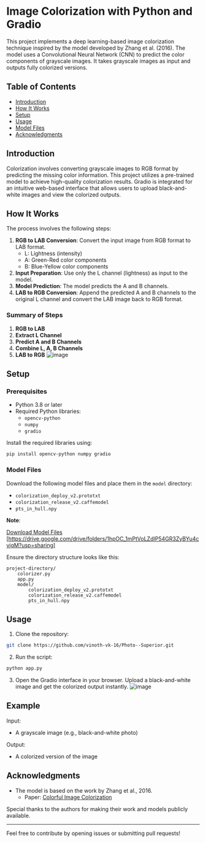 # Image Colorization with Python and Gradio

This project implements a deep learning-based image colorization technique inspired by the model developed by Zhang et al. (2016). The model uses a Convolutional Neural Network (CNN) to predict the color components of grayscale images. It takes grayscale images as input and outputs fully colorized versions.

## Table of Contents

- [Introduction](#introduction)
- [How It Works](#how-it-works)
- [Setup](#setup)
- [Usage](#usage)
- [Model Files](#model-files)
- [Acknowledgments](#acknowledgments)

## Introduction

Colorization involves converting grayscale images to RGB format by predicting the missing color information. This project utilizes a pre-trained model to achieve high-quality colorization results. Gradio is integrated for an intuitive web-based interface that allows users to upload black-and-white images and view the colorized outputs.

## How It Works

The process involves the following steps:

1. **RGB to LAB Conversion**: Convert the input image from RGB format to LAB format.
    - L: Lightness (intensity)
    - A: Green-Red color components
    - B: Blue-Yellow color components
2. **Input Preparation**: Use only the L channel (lightness) as input to the model.
3. **Model Prediction**: The model predicts the A and B channels.
4. **LAB to RGB Conversion**: Append the predicted A and B channels to the original L channel and convert the LAB image back to RGB format.

### Summary of Steps

1. **RGB to LAB**
2. **Extract L Channel**
3. **Predict A and B Channels**
4. **Combine L, A, B Channels**
5. **LAB to RGB**
![image](https://github.com/user-attachments/assets/d068cf68-1cea-4fab-9cdb-967fd527005a)

## Setup

### Prerequisites

- Python 3.8 or later
- Required Python libraries:
  - `opencv-python`
  - `numpy`
  - `gradio`

Install the required libraries using:

```bash
pip install opencv-python numpy gradio
```

### Model Files

Download the following model files and place them in the `model` directory:

- `colorization_deploy_v2.prototxt`
- `colorization_release_v2.caffemodel`
- `pts_in_hull.npy`

**Note**: 

[Download Model Files](#)
[https://drive.google.com/drive/folders/1hpOC_1mPtVoLZdIP54GR3ZyBYu4cvjqM?usp=sharing]

Ensure the directory structure looks like this:

```
project-directory/
    colorizer.py
    app.py
    model/
        colorization_deploy_v2.prototxt
        colorization_release_v2.caffemodel
        pts_in_hull.npy
```

## Usage

1. Clone the repository:

```bash
git clone https://github.com/vinoth-vk-16/Photo--Superior.git
```

2. Run the script:

```bash
python app.py
```

3. Open the Gradio interface in your browser. Upload a black-and-white image and get the colorized output instantly.
![image](https://github.com/user-attachments/assets/aa83ce07-a93f-443b-89c7-1b5fa379e043)

## Example

Input:
- A grayscale image (e.g., black-and-white photo)

Output:
- A colorized version of the image

## Acknowledgments

- The model is based on the work by Zhang et al., 2016.
  - Paper: [Colorful Image Colorization](https://arxiv.org/abs/1603.08511)

Special thanks to the authors for making their work and models publicly available.

---

Feel free to contribute by opening issues or submitting pull requests!

